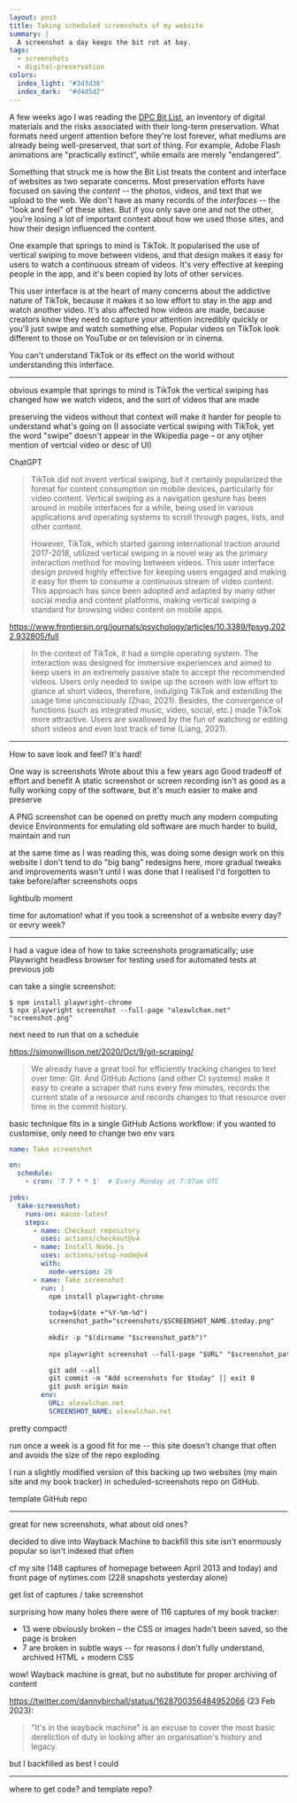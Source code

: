 ```yaml
---
layout: post
title: Taking scheduled screenshots of my website
summary: |
  A screenshot a day keeps the bit rot at bay.
tags:
  - screenshots
  - digital-preservation
colors:
  index_light: "#3d3d36"
  index_dark:  "#d4d5d2"
---
```


A few weeks ago I was reading the [DPC Bit List][bitlist], an inventory of digital materials and the risks associated with their long-term preservation.
What formats need urgent attention before they're lost forever, what mediums are already being well-preserved, that sort of thing.
For example, Adobe Flash animations are "practically extinct", while emails are merely "endangered".

[bitlist]: https://www.dpconline.org/digipres/champion-digital-preservation/bit-list

Something that struck me is how the Bit List treats the content and interface of websites as two separate concerns.
Most preservation efforts have focused on saving the *content* -- the photos, videos, and text that we upload to the web.
We don't have as many records of the *interfaces* -- the "look and feel" of these sites.
But if you only save one and not the other, you're losing a lot of important context about how we used those sites, and how their design influenced the content.

One example that springs to mind is TikTok.
It popularised the use of vertical swiping to move between videos, and that design makes it easy for users to watch a continuous stream of videos.
It's very effective at keeping people in the app, and it's been copied by lots of other services.

This user interface is at the heart of many concerns about the addictive nature of TikTok, because it makes it so low effort to stay in the app and watch another video.
It's also affected how videos are made, because creators know they need to capture your attention incredibly quickly or you'll just swipe and watch something else.
Popular videos on TikTok look different to those on YouTube or on television or in cinema.

You can't understand TikTok or its effect on the world without understanding this interface.

---

obvious example that springs to mind is TikTok
the vertical swiping has changed how we watch videos, and the sort of videos that are made

preserving the videos without that context will make it harder for people to understand what's going on
(I associate vertical swiping with TikTok, yet the word "swipe" doesn't appear in the Wkipedia page – or any otjher mention of vertcial video or desc of UI)


ChatGPT

> TikTok did not invent vertical swiping, but it certainly popularized the format for content consumption on mobile devices, particularly for video content. Vertical swiping as a navigation gesture has been around in mobile interfaces for a while, being used in various applications and operating systems to scroll through pages, lists, and other content.
>
> However, TikTok, which started gaining international traction around 2017-2018, utilized vertical swiping in a novel way as the primary interaction method for moving between videos. This user interface design proved highly effective for keeping users engaged and making it easy for them to consume a continuous stream of video content. This approach has since been adopted and adapted by many other social media and content platforms, making vertical swiping a standard for browsing video content on mobile apps.

https://www.frontiersin.org/journals/psychology/articles/10.3389/fpsyg.2022.932805/full

> In the context of TikTok, it had a simple operating system. The interaction was designed for immersive experiences and aimed to keep users in an extremely passive state to accept the recommended videos. Users only needed to swipe up the screen with low effort to glance at short videos, therefore, indulging TikTok and extending the usage time unconsciously (Zhao, 2021). Besides, the convergence of functions (such as integrated music, video, social, etc.) made TikTok more attractive. Users are swallowed by the fun of watching or editing short videos and even lost track of time (Liang, 2021).

---

How to save look and feel?
It's hard!

One way is screenshots
Wrote about this a few years ago
Good tradeoff of effort and benefit
A static screenshot or screen recording isn't as good as a fully working copy of the software, but it's much easier to make and preserve

A PNG screenshot can be opened on pretty much any modern computing device
Environments for emulating old software are much harder to build, maintain and run

at the same time as I was reading this, was doing some design work on this website
I don't tend to do "big bang" redesigns here, more gradual tweaks and improvements
wasn't until I was done that I realised I'd forgotten to take before/after screenshots
oops

lightbulb moment

time for automation!
what if you took a screenshot of a website every day?
or eevry week?

---

I had a vague idea of how to take screenshots programatically; use Playwright
headless browser for testing
used for automated tests at previous job

can take a single screenshot:

```console
$ npm install playwright-chrome
$ npx playwright screenshot --full-page "alexwlchan.net" "screenshot.png"
```

next need to run that on a schedule

https://simonwillison.net/2020/Oct/9/git-scraping/

> We already have a great tool for efficiently tracking changes to text over time: Git. And GitHub Actions (and other CI systems) make it easy to create a scraper that runs every few minutes, records the current state of a resource and records changes to that resource over time in the commit history.

basic technique fits in a single GitHub Actions workflow:
if you wanted to customise, only need to change two env vars

```yaml
name: Take screenshot

on:
  schedule:
    - cron: '7 7 * * 1'  # Every Monday at 7:07am UTC

jobs:
  take-screenshot:
    runs-on: macos-latest
    steps:
      - name: Checkout repository
        uses: actions/checkout@v4
      - name: Install Node.js
        uses: actions/setup-node@v4
        with:
          node-version: 20
      - name: Take screenshot
        run: |
          npm install playwright-chrome
          
          today=$(date +"%Y-%m-%d")
          screenshot_path="screenshots/$SCREENSHOT_NAME.$today.png"
          
          mkdir -p "$(dirname "$screenshot_path")"
          
          npx playwright screenshot --full-page "$URL" "$screenshot_path"

          git add --all
          git commit -m "Add screenshots for $today" || exit 0
          git push origin main
        env:
          URL: alexwlchan.net
          SCREENSHOT_NAME: alexwlchan.net
```

pretty compact!

run once a week is a good fit for me -- this site doesn't change that often and avoids the size of the repo exploding

I run a slightly modified version of this backing up two websites (my main site and my book tracker) in scheduled-screenshots repo on GitHub.

template GitHub repo

---

great for new screenshots, what about old ones?

decided to dive into Wayback Machine to backfill
this site isn't enormously popular so isn't indexed that often

cf my site (148 captures of homepage between April 2013 and today)
and front page of nytimes.com (228 snapshots yesterday alone)

get list of captures / take screenshot

surprising how many holes there were
of 116 captures of my book tracker:

* 13 were obviously broken – the CSS or images hadn't been saved, so the page is broken
* 7 are broken in subtle ways -- for reasons I don't fully understand, archived HTML + modern CSS

wow!
Wayback machine is great, but no substitute for proper archiving of content

https://twitter.com/dannybirchall/status/1628700356484952066 (23 Feb 2023):

> "It's in the wayback machine" is an excuse to cover the most basic dereliction of duty in looking after an organisation's history and legacy.

but I backfilled as best I could

---

where to get code?
and template repo?